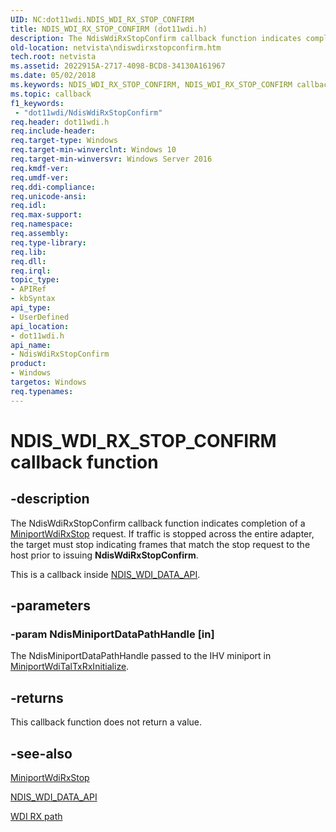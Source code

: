 ```yaml
---
UID: NC:dot11wdi.NDIS_WDI_RX_STOP_CONFIRM
title: NDIS_WDI_RX_STOP_CONFIRM (dot11wdi.h)
description: The NdisWdiRxStopConfirm callback function indicates completion of a MiniportWdiRxStop request.
old-location: netvista\ndiswdirxstopconfirm.htm
tech.root: netvista
ms.assetid: 2022915A-2717-4098-BCD8-34130A161967
ms.date: 05/02/2018
ms.keywords: NDIS_WDI_RX_STOP_CONFIRM, NDIS_WDI_RX_STOP_CONFIRM callback, NdisWdiRxStopConfirm, NdisWdiRxStopConfirm callback function [Network Drivers Starting with Windows Vista], dot11wdi/NdisWdiRxStopConfirm, netvista.ndiswdirxstopconfirm
ms.topic: callback
f1_keywords:
 - "dot11wdi/NdisWdiRxStopConfirm"
req.header: dot11wdi.h
req.include-header: 
req.target-type: Windows
req.target-min-winverclnt: Windows 10
req.target-min-winversvr: Windows Server 2016
req.kmdf-ver: 
req.umdf-ver: 
req.ddi-compliance: 
req.unicode-ansi: 
req.idl: 
req.max-support: 
req.namespace: 
req.assembly: 
req.type-library: 
req.lib: 
req.dll: 
req.irql: 
topic_type:
- APIRef
- kbSyntax
api_type:
- UserDefined
api_location:
- dot11wdi.h
api_name:
- NdisWdiRxStopConfirm
product:
- Windows
targetos: Windows
req.typenames: 
---
```


# NDIS_WDI_RX_STOP_CONFIRM callback function


## -description


The 
  NdisWdiRxStopConfirm callback function indicates completion of a <a href="https://docs.microsoft.com/windows-hardware/drivers/ddi/content/dot11wdi/nc-dot11wdi-miniport_wdi_rx_stop">MiniportWdiRxStop</a> request.  If traffic is stopped across the entire adapter, the target must stop indicating frames that match the stop request to the host prior to issuing  <b>NdisWdiRxStopConfirm</b>.

This is a callback inside <a href="https://docs.microsoft.com/windows-hardware/drivers/ddi/content/dot11wdi/ns-dot11wdi-_ndis_wdi_data_api">NDIS_WDI_DATA_API</a>.


## -parameters




### -param NdisMiniportDataPathHandle [in]

The NdisMiniportDataPathHandle passed to the IHV miniport in <a href="https://docs.microsoft.com/windows-hardware/drivers/ddi/content/dot11wdi/nc-dot11wdi-miniport_wdi_tal_txrx_initialize">MiniportWdiTalTxRxInitialize</a>.


## -returns



This callback function does not return a value.




## -see-also




<a href="https://docs.microsoft.com/windows-hardware/drivers/ddi/content/dot11wdi/nc-dot11wdi-miniport_wdi_rx_stop">MiniportWdiRxStop</a>



<a href="https://docs.microsoft.com/windows-hardware/drivers/ddi/content/dot11wdi/ns-dot11wdi-_ndis_wdi_data_api">NDIS_WDI_DATA_API</a>



<a href="https://docs.microsoft.com/windows-hardware/drivers/network/wdi-rx-path">WDI RX path</a>
 

 

